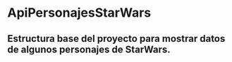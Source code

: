 # ApiPersonajesStarWars
## Estructura base del proyecto para mostrar datos de algunos personajes de StarWars.
